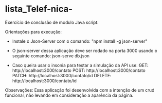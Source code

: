 # lista_Telef-nica-

Exercício de conclusão de modulo Java script.

Orientações para execução:

- Instale o Json-Server com o comando:
  "npm install -g json-server"

- O json-server dessa aplicação deve ser rodado na porta 3000 usando o seguinte comando:
  json-serve db.json

- Caso queira usar o insonia para testar a simulação da API use:
  GET: http://localhost:3000/contato
  POST: http://localhost:3000/contato
  PATCH: http://localhost:3000/contato/id
  DELETE: http://localhost:3000/contato/id

Observações:
Essa aplicação foi desenvolvida com a intenção de um crud funcional, não levando em consideração a aparência da página.
